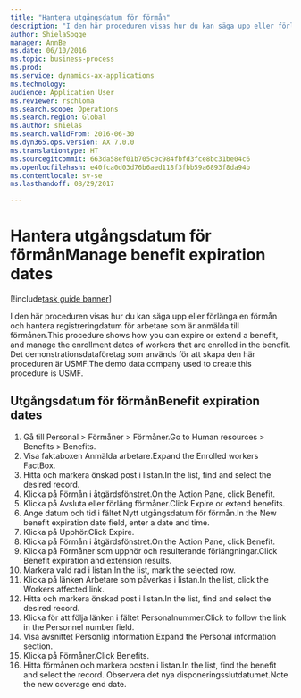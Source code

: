 ```yaml
--- 
title: "Hantera utgångsdatum för förmån"
description: "I den här proceduren visas hur du kan säga upp eller förlänga en förmån och hantera registreringdatum för arbetare som är anmälda till förmånen."
author: ShielaSogge
manager: AnnBe
ms.date: 06/10/2016
ms.topic: business-process
ms.prod: 
ms.service: dynamics-ax-applications
ms.technology: 
audience: Application User
ms.reviewer: rschloma
ms.search.scope: Operations
ms.search.region: Global
ms.author: shielas
ms.search.validFrom: 2016-06-30
ms.dyn365.ops.version: AX 7.0.0
ms.translationtype: HT
ms.sourcegitcommit: 663da58ef01b705c0c984fbfd3fce8bc31be04c6
ms.openlocfilehash: e40fca0d03d76b6aed118f3fbb59a6893f8da94b
ms.contentlocale: sv-se
ms.lasthandoff: 08/29/2017

---
```

# <a name="manage-benefit-expiration-dates"></a><span data-ttu-id="0fd61-103">Hantera utgångsdatum för förmån</span><span class="sxs-lookup"><span data-stu-id="0fd61-103">Manage benefit expiration dates</span></span>

[!include[task guide banner](../../includes/task-guide-banner.md)]

<span data-ttu-id="0fd61-104">I den här proceduren visas hur du kan säga upp eller förlänga en förmån och hantera registreringdatum för arbetare som är anmälda till förmånen.</span><span class="sxs-lookup"><span data-stu-id="0fd61-104">This procedure shows how you can expire or extend a benefit, and manage the enrollment dates of workers that are enrolled in the benefit.</span></span> <span data-ttu-id="0fd61-105">Det demonstrationsdataföretag som används för att skapa den här proceduren är USMF.</span><span class="sxs-lookup"><span data-stu-id="0fd61-105">The demo data company used to create this procedure is USMF.</span></span>


## <a name="benefit-expiration-dates"></a><span data-ttu-id="0fd61-106">Utgångsdatum för förmån</span><span class="sxs-lookup"><span data-stu-id="0fd61-106">Benefit expiration dates</span></span>
1. <span data-ttu-id="0fd61-107">Gå till Personal > Förmåner > Förmåner.</span><span class="sxs-lookup"><span data-stu-id="0fd61-107">Go to Human resources > Benefits > Benefits.</span></span>
2. <span data-ttu-id="0fd61-108">Visa faktaboxen Anmälda arbetare.</span><span class="sxs-lookup"><span data-stu-id="0fd61-108">Expand the Enrolled workers FactBox.</span></span>
3. <span data-ttu-id="0fd61-109">Hitta och markera önskad post i listan.</span><span class="sxs-lookup"><span data-stu-id="0fd61-109">In the list, find and select the desired record.</span></span>
4. <span data-ttu-id="0fd61-110">Klicka på Förmån i åtgärdsfönstret.</span><span class="sxs-lookup"><span data-stu-id="0fd61-110">On the Action Pane, click Benefit.</span></span>
5. <span data-ttu-id="0fd61-111">Klicka på Avsluta eller förläng förmåner.</span><span class="sxs-lookup"><span data-stu-id="0fd61-111">Click Expire or extend benefits.</span></span>
6. <span data-ttu-id="0fd61-112">Ange datum och tid i fältet Nytt utgångsdatum för förmån.</span><span class="sxs-lookup"><span data-stu-id="0fd61-112">In the New benefit expiration date field, enter a date and time.</span></span>
7. <span data-ttu-id="0fd61-113">Klicka på Upphör.</span><span class="sxs-lookup"><span data-stu-id="0fd61-113">Click Expire.</span></span>
8. <span data-ttu-id="0fd61-114">Klicka på Förmån i åtgärdsfönstret.</span><span class="sxs-lookup"><span data-stu-id="0fd61-114">On the Action Pane, click Benefit.</span></span>
9. <span data-ttu-id="0fd61-115">Klicka på Förmåner som upphör och resulterande förlängningar.</span><span class="sxs-lookup"><span data-stu-id="0fd61-115">Click Benefit expiration and extension results.</span></span>
10. <span data-ttu-id="0fd61-116">Markera vald rad i listan.</span><span class="sxs-lookup"><span data-stu-id="0fd61-116">In the list, mark the selected row.</span></span>
11. <span data-ttu-id="0fd61-117">Klicka på länken Arbetare som påverkas i listan.</span><span class="sxs-lookup"><span data-stu-id="0fd61-117">In the list, click the Workers affected link.</span></span>
12. <span data-ttu-id="0fd61-118">Hitta och markera önskad post i listan.</span><span class="sxs-lookup"><span data-stu-id="0fd61-118">In the list, find and select the desired record.</span></span>
13. <span data-ttu-id="0fd61-119">Klicka för att följa länken i fältet Personalnummer.</span><span class="sxs-lookup"><span data-stu-id="0fd61-119">Click to follow the link in the Personnel number field.</span></span>
14. <span data-ttu-id="0fd61-120">Visa avsnittet Personlig information.</span><span class="sxs-lookup"><span data-stu-id="0fd61-120">Expand the Personal information section.</span></span>
15. <span data-ttu-id="0fd61-121">Klicka på Förmåner.</span><span class="sxs-lookup"><span data-stu-id="0fd61-121">Click Benefits.</span></span>
16. <span data-ttu-id="0fd61-122">Hitta förmånen och markera posten i listan.</span><span class="sxs-lookup"><span data-stu-id="0fd61-122">In the list, find the benefit and select the record.</span></span> <span data-ttu-id="0fd61-123">Observera det nya disponeringsslutdatumet.</span><span class="sxs-lookup"><span data-stu-id="0fd61-123">Note the new coverage end date.</span></span>


